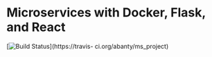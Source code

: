 # Microservices with Docker, Flask, and React

[![Build Status](https://travis-ci.org/abanty/ms_project.svg?branch=master)](https://travis-
ci.org/abanty/ms_project)